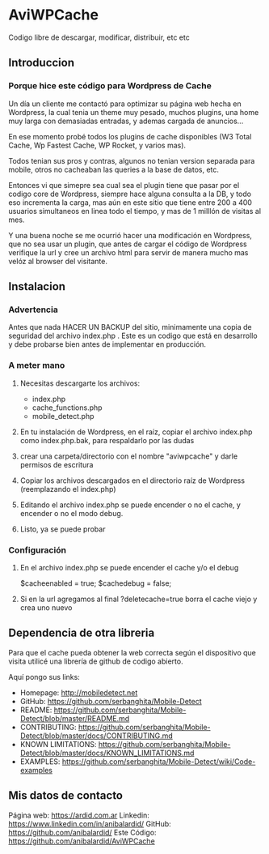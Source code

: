 # AviWPCache

Codigo libre de descargar, modificar, distribuir, etc etc


## Introduccion

### Porque hice este código para Wordpress de Cache

Un día un cliente me contactó para optimizar su página web hecha en Wordpress, la cual tenia un theme muy pesado, muchos plugins, una home muy larga con demasiadas entradas, y ademas cargada de anuncios...

En ese momento probé todos los plugins de cache disponibles (W3 Total Cache, Wp Fastest Cache, WP Rocket, y varios mas).

Todos tenian sus pros y contras, algunos no tenian version separada para mobile, otros no cacheaban las queries a la base de datos, etc.

Entonces vi que simepre sea cual sea el plugin tiene que pasar por el codigo core de Wordpress, siempre hace alguna consulta a la DB, y todo eso incrementa la carga, mas aún en este sitio que tiene entre 200 a 400 usuarios simultaneos en linea todo el tiempo, y mas de 1 milllón de visitas al mes.

Y una buena noche se me ocurrió hacer una modificación en Wordpress, que no sea usar un plugin, que antes de cargar el código de Wordpress verifique la url y cree un archivo html para servir de manera mucho mas velóz al browser del visitante.

## Instalacion

### Advertencia

Antes que nada HACER UN BACKUP del sitio, minimamente una copia de seguridad del archivo index.php .
Este es un codigo que está en desarrollo y debe probarse bien antes de implementar en producción.


### A meter mano

1. Necesitas descargarte los archivos:
	* index.php
	* cache_functions.php
	* mobile_detect.php

2. En tu instalación de Wordpress, en el raíz, copiar el archivo index.php como index.php.bak, para respaldarlo por las dudas

3. crear una carpeta/directorio con el nombre "aviwpcache" y darle permisos de escritura

3. Copiar los archivos descargados en el directorio raíz de Wordpress (reemplazando el index.php)

4. Editando el archivo index.php se puede encender o no el cache, y encender o no el modo debug.

5. Listo, ya se puede probar

### Configuración

1. En el archivo index.php se puede encender el cache y/o el debug

	$cacheenabled = true;
	$cachedebug = false;

2. Si en la url agregamos al final ?deletecache=true borra el cache viejo y crea uno nuevo



## Dependencia de otra libreria

Para que el cache pueda obtener la web correcta según el dispositivo que visita utilicé una librería de github de codigo abierto. 

Aquí pongo sus links:
 * Homepage: http://mobiledetect.net
 * GitHub: https://github.com/serbanghita/Mobile-Detect
 * README: https://github.com/serbanghita/Mobile-Detect/blob/master/README.md
 * CONTRIBUTING: https://github.com/serbanghita/Mobile-Detect/blob/master/docs/CONTRIBUTING.md
 * KNOWN LIMITATIONS: https://github.com/serbanghita/Mobile-Detect/blob/master/docs/KNOWN_LIMITATIONS.md
 * EXAMPLES: https://github.com/serbanghita/Mobile-Detect/wiki/Code-examples


## Mis datos de contacto

Página web: https://ardid.com.ar
Linkedin: https://www.linkedin.com/in/anibalardid/
GitHub: https://github.com/anibalardid/
Este Código: https://github.com/anibalardid/AviWPCache

